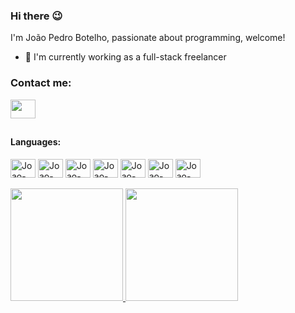 ### Hi there 😉

I'm João Pedro Botelho, passionate about programming, welcome!</br>
- 🔭 I'm currently working as a full-stack freelancer

<div>
  <h3>Contact me:</h3>
  <a href="https://www.linkedin.com/in/joão-pedro-botelho-b4b003207/" target="_blank">
    <img align="center" height="30" width="40" src="https://cdn.jsdelivr.net/gh/devicons/devicon/icons/linkedin/linkedin-original.svg" />
  </a>
</div>
  
##
  
<div style="display: inline_block">
  <h4>Languages:</h4>
  <img align="center" alt="Joao-HTML" title="HTML5" height="30" width="40" src="https://cdn.jsdelivr.net/gh/devicons/devicon/icons/html5/html5-original.svg">
  <img align="center" alt="Joao-CSS" title="CSS3" height="30" width="40" src="https://cdn.jsdelivr.net/gh/devicons/devicon/icons/css3/css3-original.svg">
  <img align="center" alt="Joao-JS" title="JavaScript" height="30" width="40" src="https://cdn.jsdelivr.net/gh/devicons/devicon/icons/javascript/javascript-original.svg">
  <img align="center" alt="Joao-PHP" title="PHP7" height="30" width="40" src="https://cdn.jsdelivr.net/gh/devicons/devicon/icons/php/php-original.svg">
  <img align="center" alt="Joao-MySql" title="MySQL" height="30" width="40" src="https://cdn.jsdelivr.net/gh/devicons/devicon/icons/mysql/mysql-original.svg">
  <img align="center" alt="Joao-Java" title="Java" height="30" width="40" src="https://cdn.jsdelivr.net/gh/devicons/devicon/icons/java/java-original.svg">
  <img align="center" alt="Joao-C#" title="C#" height="30" width="40" src="https://cdn.jsdelivr.net/gh/devicons/devicon/icons/csharp/csharp-original.svg">
</div>

</br>

<div>
  <a href="https://github.com/uJoao22">
  <img height="180em" src="https://github-readme-stats.vercel.app/api?username=uJoao22&show_icons=true&theme=chartreuse-dark&include_all_commits=true&count_private=true"/>
  <img height="180em" src="https://github-readme-stats.vercel.app/api/top-langs/?username=uJoao22&layout-compact&layout=compact&theme=chartreuse-dark&"/>
</div>
